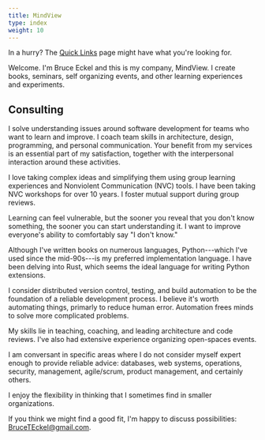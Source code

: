 ```yaml
---
title: MindView
type: index
weight: 10
---
```


In a hurry? The [Quick Links](/quicklinks) page might have what you're looking for.

Welcome. I'm Bruce Eckel and this is my company, MindView. I
create books, seminars, self organizing events, and other learning experiences and experiments.

## Consulting

I solve understanding issues around software development for teams who want to learn and improve.
I coach team skills in architecture, design, programming, and personal communication.
Your benefit from my services is an essential part of my satisfaction, together with the interpersonal interaction around these activities.

I love taking complex ideas and simplifying them using group learning experiences and Nonviolent Communication (NVC) tools. I have been taking NVC workshops for over 10 years. I foster mutual support during group reviews. 

Learning can feel vulnerable, but the sooner you reveal that you don't know something, the sooner you can start understanding it. I want to improve everyone's ability to comfortably say "I don't know." 

Although I've written books on numerous languages, Python---which I've used since the mid-90s---is my preferred implementation language. 
I have been delving into Rust, which seems the ideal language for writing Python extensions.

I consider distributed version control, testing, and build automation to be the foundation of a reliable development process. 
I believe it's worth automating things, primarly to reduce human error. 
Automation frees minds to solve more complicated problems.

My skills lie in teaching, coaching, and leading architecture and code reviews. 
I've also had extensive experience organizing open-spaces events.

I am conversant in specific areas where I do not consider myself expert enough to provide reliable advice: databases, web systems, operations, security, management, agile/scrum, product management, and certainly others.

I enjoy the flexibility in thinking that I sometimes find in smaller organizations.

If you think we might find a good fit, I'm happy to discuss possibilities: <a href='&#109;ailt&#111;&#58;%&#52;2&#114;&#117;ce&#37;54Eck%&#54;5&#37;6C&#64;%&#54;7m&#97;il&#46;co&#37;&#54;D'>&#66;ru&#99;&#101;TEckel&#64;g&#109;&#97;il&#46;com</a>.